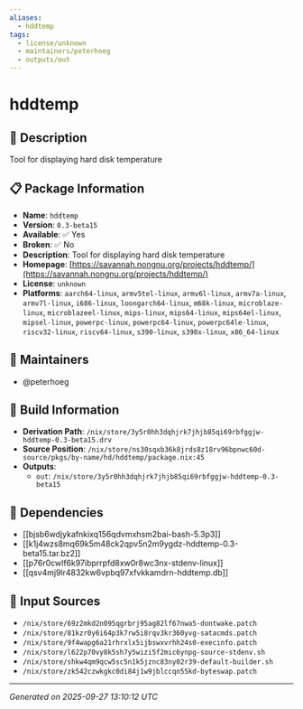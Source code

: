 ```yaml
---
aliases:
  - hddtemp
tags:
  - license/unknown
  - maintainers/peterhoeg
  - outputs/out
---
```


# hddtemp

## 📝 Description

Tool for displaying hard disk temperature

## 📋 Package Information

- **Name**: `hddtemp`
- **Version**: `0.3-beta15`
- **Available**: ✅ Yes
- **Broken**: ✅ No
- **Description**: Tool for displaying hard disk temperature
- **Homepage**: [https://savannah.nongnu.org/projects/hddtemp/](https://savannah.nongnu.org/projects/hddtemp/)
- **License**: `unknown`
- **Platforms**: `aarch64-linux`, `armv5tel-linux`, `armv6l-linux`, `armv7a-linux`, `armv7l-linux`, `i686-linux`, `loongarch64-linux`, `m68k-linux`, `microblaze-linux`, `microblazeel-linux`, `mips-linux`, `mips64-linux`, `mips64el-linux`, `mipsel-linux`, `powerpc-linux`, `powerpc64-linux`, `powerpc64le-linux`, `riscv32-linux`, `riscv64-linux`, `s390-linux`, `s390x-linux`, `x86_64-linux`
## 👥 Maintainers

- @peterhoeg


## 🔧 Build Information

- **Derivation Path**: `/nix/store/3y5r0hh3dqhjrk7jhjb85qi69rbfggjw-hddtemp-0.3-beta15.drv`
- **Source Position**: `/nix/store/ns30sqxb36k8jrds8z18rv96bpnwc60d-source/pkgs/by-name/hd/hddtemp/package.nix:45`
- **Outputs**:
  - `out`:  `/nix/store/3y5r0hh3dqhjrk7jhjb85qi69rbfggjw-hddtemp-0.3-beta15`

## 🔗 Dependencies

- [[bjsb6wdjykafnkixq156qdvmxhsm2bai-bash-5.3p3]]
- [[k1j4wzs8mq69k5m48ck2qpv5n2m9ygdz-hddtemp-0.3-beta15.tar.bz2]]
- [[p76r0cwlf6k97ibprrpfd8xw0r8wc3nx-stdenv-linux]]
- [[qsv4mj9lr4832kw6vpbq97xfvkkamdrn-hddtemp.db]]

## 📁 Input Sources

- `/nix/store/69z2mkd2n095qgrbrj95ag82lf67nwa5-dontwake.patch`
- `/nix/store/81kzr0y6i64p3k7rw5i8rqv3kr360yvg-satacmds.patch`
- `/nix/store/9f4wapg6a21rhrxlx5ijbswxvrhh24s0-execinfo.patch`
- `/nix/store/l622p70vy8k5sh7y5wizi5f2mic6ynpg-source-stdenv.sh`
- `/nix/store/shkw4qm9qcw5sc5n1k5jznc83ny02r39-default-builder.sh`
- `/nix/store/zk542czwkgkc0di84j1w9jblccqn55kd-byteswap.patch`

---
*Generated on 2025-09-27 13:10:12 UTC*

